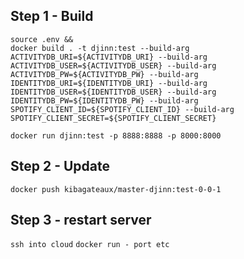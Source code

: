 ## Step 1 - Build
```
source .env && 
docker build . -t djinn:test --build-arg ACTIVITYDB_URI=${ACTIVITYDB_URI} --build-arg ACTIVITYDB_USER=${ACTIVITYDB_USER} --build-arg ACTIVITYDB_PW=${ACTIVITYDB_PW} --build-arg IDENTITYDB_URI=${IDENTITYDB_URI} --build-arg IDENTITYDB_USER=${IDENTITYDB_USER} --build-arg IDENTITYDB_PW=${IDENTITYDB_PW} --build-arg SPOTIFY_CLIENT_ID=${SPOTIFY_CLIENT_ID} --build-arg SPOTIFY_CLIENT_SECRET=${SPOTIFY_CLIENT_SECRET}
```

```
docker run djinn:test -p 8888:8888 -p 8000:8000
```

## Step 2 - Update
`docker push kibagateaux/master-djinn:test-0-0-1`

## Step 3 - restart server
`ssh into cloud`
`docker run - port etc` 